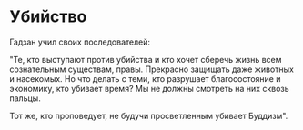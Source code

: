 # Убийство

Гадзан учил своих последователей:

"Те, кто выступают против убийства и кто хочет сберечь жизнь всем сознательным существам, правы. Прекрасно защищать даже животных и насекомых. Но что делать с теми, кто разрушает благосостояние и экономику, кто убивает время? Мы не должны смотреть на них сквозь пальцы.

Тот же, кто проповедует, не будучи просветленным убивает Буддизм".

